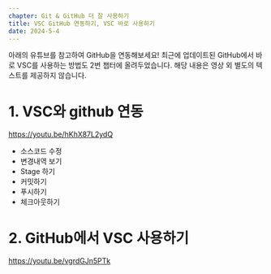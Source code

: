 ```yaml
---
chapter: Git & GitHub 더 잘 사용하기
title: VSC GitHub 연동하기, VSC 바로 사용하기
date: 2024-5-4
---
```


아래의 유튜브를 참고하여 GitHub을 연동해보세요! 최근에 업데이트된 GitHub에서 바로 VSC를 사용하는 방법도 2번 챕터에 올려두었습니다. 해당 내용은 영상 외 별도의 텍스트를 제공하지 않습니다.

# 1. VSC와 github 연동

https://youtu.be/hKhX87L2ydQ

- 소스코드 수정
- 변경내역 보기
- Stage 하기
- 커밋하기
- 푸시하기
- 체크아웃하기

# 2. GitHub에서 VSC 사용하기

https://youtu.be/vgrdGJn5PTk
